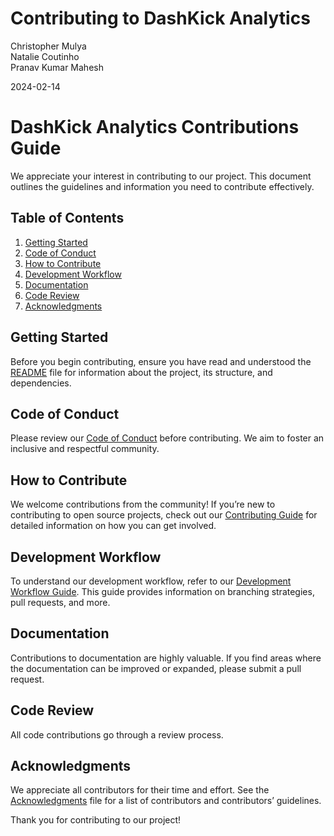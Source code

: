 Contributing to DashKick Analytics
================
Christopher Mulya  
Natalie Coutinho  
Pranav Kumar Mahesh

2024-02-14

# DashKick Analytics Contributions Guide

We appreciate your interest in contributing to our project. This document outlines the guidelines and
information you need to contribute effectively.

## Table of Contents

1.  [Getting Started](#getting-started)
2.  [Code of Conduct](#code-of-conduct)
3.  [How to Contribute](#how-to-contribute)
4.  [Development Workflow](#development-workflow)
5.  [Documentation](#documentation)
6.  [Code Review](#code-review)
7. [Acknowledgments](#acknowledgments)

## Getting Started

Before you begin contributing, ensure you have read and understood the
[README](https://github.com/cmulya/DATA551-Project/blob/main/README.md)
file for information about the project, its structure, and dependencies.

## Code of Conduct

Please review our [Code of Conduct](https://github.com/cmulya/DATA551-Project/blob/main/CODE_OF_CONDUCT.md) before
contributing. We aim to foster an inclusive and respectful community.

## How to Contribute

We welcome contributions from the community! If you’re new to
contributing to open source projects, check out our [Contributing
Guide](https://github.com/cmulya/DATA551-Project/blob/main/Documentation/Contributing_Guide.md) for detailed information on how you can get
involved.

## Development Workflow

To understand our development workflow, refer to our [Development
Workflow Guide](https://github.com/cmulya/DATA551-Project/blob/main/Documentation/Development_Workflow.md). This guide provides information on branching strategies, pull requests, and more.

## Documentation

Contributions to documentation are highly valuable. If you find areas
where the documentation can be improved or expanded, please submit a
pull request.

## Code Review

All code contributions go through a review process.

## Acknowledgments

We appreciate all contributors for their time and effort. See the
[Acknowledgments](https://github.com/cmulya/DATA551-Project/blob/main/Documentation/Acknowledgement.md) file for a list of contributors
and contributors’ guidelines.

Thank you for contributing to our project!
